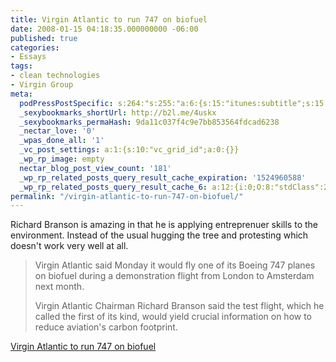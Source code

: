 ```yaml
---
title: Virgin Atlantic to run 747 on biofuel
date: 2008-01-15 04:18:35.000000000 -06:00
published: true
categories:
- Essays
tags:
- clean technologies
- Virgin Group
meta:
  podPressPostSpecific: s:264:"s:255:"a:6:{s:15:"itunes:subtitle";s:15:"##PostExcerpt##";s:14:"itunes:summary";s:15:"##PostExcerpt##";s:15:"itunes:keywords";s:17:"##WordPressCats##";s:13:"itunes:author";s:10:"##Global##";s:15:"itunes:explicit";s:7:"Default";s:12:"itunes:block";s:7:"Default";}";";
  _sexybookmarks_shortUrl: http://b2l.me/4uskx
  _sexybookmarks_permaHash: 9da11c037f4c9e7bb853564fdcad6238
  _nectar_love: '0'
  _wpas_done_all: '1'
  _vc_post_settings: a:1:{s:10:"vc_grid_id";a:0:{}}
  _wp_rp_image: empty
  nectar_blog_post_view_count: '181'
  _wp_rp_related_posts_query_result_cache_expiration: '1524960588'
  _wp_rp_related_posts_query_result_cache_6: a:12:{i:0;O:8:"stdClass":2:{s:7:"post_id";s:3:"227";s:5:"score";s:17:"137.3036903042817";}i:1;O:8:"stdClass":2:{s:7:"post_id";s:3:"279";s:5:"score";s:18:"114.68660754319639";}i:2;O:8:"stdClass":2:{s:7:"post_id";s:3:"389";s:5:"score";s:18:"104.98896596625161";}i:3;O:8:"stdClass":2:{s:7:"post_id";s:3:"409";s:5:"score";s:17:"94.45404376872679";}i:4;O:8:"stdClass":2:{s:7:"post_id";s:3:"280";s:5:"score";s:17:"92.98173701507916";}i:5;O:8:"stdClass":2:{s:7:"post_id";s:4:"1417";s:5:"score";s:17:"77.32189530152237";}i:6;O:8:"stdClass":2:{s:7:"post_id";s:4:"1196";s:5:"score";s:17:"77.32189530152237";}i:7;O:8:"stdClass":2:{s:7:"post_id";s:3:"380";s:5:"score";s:17:"77.32189530152237";}i:8;O:8:"stdClass":2:{s:7:"post_id";s:3:"359";s:5:"score";s:17:"77.32189530152237";}i:9;O:8:"stdClass":2:{s:7:"post_id";s:3:"727";s:5:"score";s:17:"76.71113200243676";}i:10;O:8:"stdClass":2:{s:7:"post_id";s:3:"334";s:5:"score";s:17:"74.46370150097786";}i:11;O:8:"stdClass":2:{s:7:"post_id";s:4:"1085";s:5:"score";s:17:"72.44049967759298";}}
permalink: "/virgin-atlantic-to-run-747-on-biofuel/"
---
```

Richard Branson is amazing in that he is applying entreprenuer skills to the environment. Instead of the usual hugging the tree and protesting which doesn't work very well at all.</p>
<blockquote><p> Virgin Atlantic said Monday it would fly one of its Boeing 747 planes on biofuel during a demonstration flight from London to Amsterdam next month.

Virgin Atlantic Chairman Richard Branson said the test flight, which he called the first of its kind, would yield crucial information on how to reduce aviation's carbon footprint.</p></blockquote>
<p><a href="http://www.businessweek.com/ap/financialnews/D8U5MNM01.htm" rel="nofollow">Virgin Atlantic to run 747 on biofuel</a></p>
